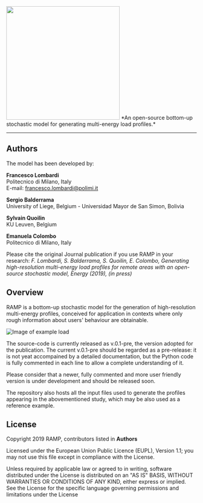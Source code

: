 <img src="https://github.com/SESAM-Polimi/RAMP/blob/master/RAMP%20logo.png" width="300">
*An open-source bottom-up stochastic model for generating multi-energy load profiles.*

---

## Authors
The model has been developed by:

**Francesco Lombardi** <br/>
Politecnico di Milano, Italy <br/>
E-mail: francesco.lombardi@polimi.it <br/>

**Sergio Balderrama** <br/>
University of Liege, Belgium - Universidad Mayor de San Simon, Bolivia <br/>

**Sylvain Quoilin** <br/>
KU Leuven, Belgium <br/>

**Emanuela Colombo** <br/>
Politecnico di Milano, Italy <br/>

Please cite the original Journal publication if you use RAMP in your research:
*F. Lombardi, S. Balderrama, S. Quoilin, E. Colombo, Generating high-resolution multi-energy load profiles for remote areas with an open-source stochastic model, Energy (2019), (in press)*

## Overview
RAMP is a bottom-up stochastic model for the generation of high-resolution multi-energy profiles, conceived for application in contexts where only rough information about users' behaviour are obtainable.

![Image of example load](https://github.com/SESAM-Polimi/RAMP/blob/master/Example%20output.png)

The source-code is currently released as v.0.1-pre, the version adopted for the publication. The current v.0.1-pre should be regarded as a pre-release: it is not yeat accompained by a detailed documentation, but the Python code is fully commented in each line to allow a complete understanding of it.

Please consider that a newer, fully commented and more user friendly version is under development and should be released soon.

The repository also hosts all the input files used to generate the profiles appearing in the abovementioned study, which may be also used as a reference example.

## License
Copyright 2019 RAMP, contributors listed in **Authors**

Licensed under the European Union Public Licence (EUPL), Version 1.1; you may not use this file except in compliance with the License. 

Unless required by applicable law or agreed to in writing, software distributed under the License is distributed on an "AS IS" BASIS, WITHOUT WARRANTIES OR CONDITIONS OF ANY KIND, either express or implied. See the License for the specific language governing permissions and limitations under the License
